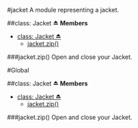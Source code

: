 
<a name="module_jacket"></a>
#jacket
A module representing a jacket.

<a name="module_jacket"></a>
##class: Jacket ⏏
**Members**

* [class: Jacket ⏏](#module_jacket)
  * [jacket.zip()](#module_jacket#zip)

<a name="module_jacket#zip"></a>
###jacket.zip()
Open and close your Jacket.

#Global

<a name="module_jacket"></a>
##class: Jacket ⏏
**Members**

* [class: Jacket ⏏](#module_jacket)
  * [jacket.zip()](#module_jacket#zip)

<a name="module_jacket#zip"></a>
###jacket.zip()
Open and close your Jacket.

